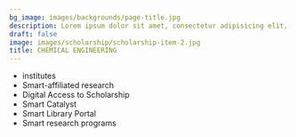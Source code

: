 ```yaml
---
bg_image: images/backgrounds/page-title.jpg
description: Lorem ipsum dolor sit amet, consectetur adipisicing elit, sed do eiusmod tempor incididunt ut labore. dolore magna aliqua. Ut enim ad minim veniam, quis nostrud.
draft: false
image: images/scholarship/scholarship-item-2.jpg
title: CHEMICAL ENGINEERING
---
```


* institutes
* Smart-affiliated research
* Digital Access to Scholarship
* Smart Catalyst
* Smart Library Portal
* Smart research programs